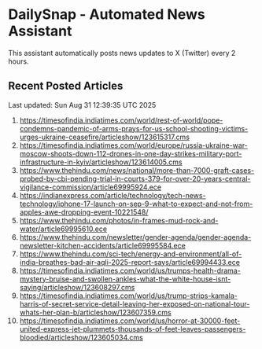 # DailySnap - Automated News Assistant

This assistant automatically posts news updates to X (Twitter) every 2 hours.

## Recent Posted Articles

Last updated: Sun Aug 31 12:39:35 UTC 2025

1. https://timesofindia.indiatimes.com/world/rest-of-world/pope-condemns-pandemic-of-arms-prays-for-us-school-shooting-victims-urges-ukraine-ceasefire/articleshow/123615317.cms
2. https://timesofindia.indiatimes.com/world/europe/russia-ukraine-war-moscow-shoots-down-112-drones-in-one-day-strikes-military-port-infrastructure-in-kyiv/articleshow/123614005.cms
3. https://www.thehindu.com/news/national/more-than-7000-graft-cases-probed-by-cbi-pending-trial-in-courts-379-for-over-20-years-central-vigilance-commission/article69995924.ece
4. https://indianexpress.com/article/technology/tech-news-technology/iphone-17-launch-on-sep-9-what-to-expect-and-not-from-apples-awe-dropping-event-10221548/
5. https://www.thehindu.com/photos/in-frames-mud-rock-and-water/article69995610.ece
6. https://www.thehindu.com/newsletter/gender-agenda/gender-agenda-newsletter-kitchen-accidents/article69995584.ece
7. https://www.thehindu.com/sci-tech/energy-and-environment/all-of-india-breathes-bad-air-aqli-2025-report-says/article69994433.ece
8. https://timesofindia.indiatimes.com/world/us/trumps-health-drama-mystery-bruise-and-swollen-ankles-what-the-white-house-isnt-saying/articleshow/123608297.cms
9. https://timesofindia.indiatimes.com/world/us/trump-strips-kamala-harris-of-secret-service-detail-leaving-her-exposed-on-national-tour-whats-her-plan-b/articleshow/123607359.cms
10. https://timesofindia.indiatimes.com/world/us/horror-at-30000-feet-united-express-jet-plummets-thousands-of-feet-leaves-passengers-bloodied/articleshow/123605034.cms
